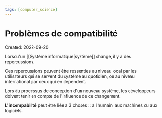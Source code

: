 ```yaml
---
tags: [computer_science] 
---
```

# Problèmes de compatibilité
Created: 2022-09-20

Lorsqu'un [[Système informatique|système]] change, il y a des repercussions.

Ces repercussions peuvent être ressenties au niveau local par les utilisateurs qui se servent du système au quotidien, ou au niveau international par ceux qui en dependent.

Lors du processus de conception d'un nouveau système, les développeurs doivent tenir en compte de l'influence de ce changement.

**L'incompabilité** peut être liée a 3 choses :: a l'humain, aux machines ou aux logiciels.
<!--SR:!2022-09-24,3,250-->